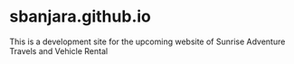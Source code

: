 # sbanjara.github.io
This is a development site for the upcoming website of Sunrise Adventure Travels and Vehicle Rental
